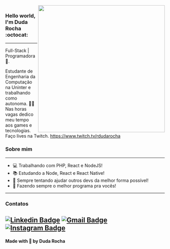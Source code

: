 <img align="right" width="400" height="400" src="https://hum-systems.com/site/templates/images/jobs/software-developer-2.png">


### Hello world, I'm Duda Rocha :octocat:
---
Full-Stack | Programadora :robot:.

Estudante de Engenharia da Computação na Uninter e trabalhando como autonoma. :woman_technologist:
Nas horas vagas dedico meu tempo aos games e tecnologias. Faço lives na Twitch.
https://www.twitch.tv/rdudarocha

### Sobre mim
---
- 💻 Trabalhando com PHP, React e NodeJS!
- 📚 Estudando a Node, React e React Native!
- 💜 Sempre tentando ajudar outros devs da melhor forma possível!
- 🧒 Fazendo sempre o melhor programa pra vocês!

---

### Contatos

[![Linkedin Badge](https://img.shields.io/badge/-Duda%20Rocha-8257e5?style=flat-square&labelColor=8257e5&logo=linkedin&logoColor=white&link=https://www.linkedin.com/in/vieira-danilo/)](https://www.linkedin.com/in/duda-rocha-809461162/)
[![Gmail Badge](https://img.shields.io/badge/-dudarocha603@gmail.com-8257e5?style=flat-square&labelColor=8257e5&logo=microsoft&logoColor=white&link=mailto:dudarocha603@gmail.com)](mailto:dudarocha603@gmail.com)
[![Instagram Badge](https://img.shields.io/badge/-@_rdudarocha-8257e5?style=flat-square&labelColor=8257e5&logo=instagram&logoColor=white&link=https://www.instagram.com/rdudarocha/)](https://www.instagram.com/_danilovieira/)
---

#### Made with 💜 by Duda Rocha
